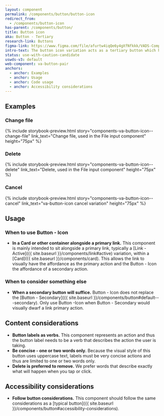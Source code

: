 ```yaml
---
layout: component
permalink: /components/button/button-icon
redirect_from:
  - /components/button-icon
has-parent: /components/button/
title: Button icon
aka: Button - Tertiary
research-link: Buttons
figma-link: https://www.figma.com/file/afurtw4iqQe6y4gXfNfkkk/VADS-Component-Library?type=design&node-id=6554%3A11058&mode=design&t=4Zo01aEkp6l4faTn-1
intro-text: The button icon variation acts as a tertiary button which has equal visual prominence to Link - Action and thus can be used in contexts that require a mix of links and buttons. 
status: use-with-caution-candidate
uswds-v3: default
web-component: va-button-pair
anchors:
  - anchor: Examples
  - anchor: Usage
  - anchor: Code usage
  - anchor: Accessibility considerations
---
```


## Examples

### Change file

{% include storybook-preview.html story="components-va-button-icon--change-file" link_text="Change file, used in the File input component" height="75px" %}

### Delete

{% include storybook-preview.html story="components-va-button-icon--delete" link_text="Delete, used in the File input component" height="75px" %}

### Cancel

{% include storybook-preview.html story="components-va-button-icon--cancel" link_text="va-button-icon cancel variation" height="75px" %}

## Usage

### When to use Button - Icon

* **In a Card or other container alongside a primary link.** This component is mainly intended to sit alongside a primary link, typically a [Link - Active]({{ site.baseurl }}/components/link#active) variation, within a [Card]({{ site.baseurl }}/components/card). This allows the link to visually have the affordance as the primary action and the Button - Icon the affordance of a secondary action.

### When to consider something else

* **When a secondary button will suffice.** Button - Icon does not replace the [Button - Secondary]({{ site.baseurl }}/components/button#default---secondary). Only use Button -Icon when Button - Secondary would visually dwarf a link primary action.

## Content considerations

* **Button labels as verbs.** This component represents an action and thus the button label needs to be a verb that describes the action the user is taking.
* **Be concise - one or two words only.** Because the visual style of this button uses uppercase text, labels must be very concise actions and thus are limited to one or two words only.
* **Delete is preferred to remove.** We prefer words that describe exactly what will happen when you tap or click.

## Accessibility considerations

* **Follow button considerations.** This component should follow the same considerations as a [typical button]({{ site.baseurl }}/components/button#accessibility-considerations).
